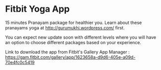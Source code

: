 Fitbit Yoga App
================
15 minutes Pranayam package for healthier you. Learn about these pranayams yoga at http://gurumukhi.wordpress.com/ first. 

You can expect new update soon with different levels where you will have an option to choose different packages based on your experience.

Link to download the app from Fitbit's Gallery App Manager : https://gam.fitbit.com/gallery/app/1623658a-d9d6-405e-a09d-70e4fc0c5419
